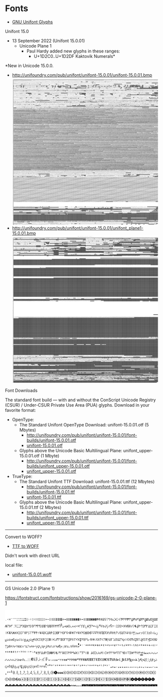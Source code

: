 # Fonts

- [GNU Unifont Glyphs](http://unifoundry.com/unifont/)

Unifont 15.0

- 13 September 2022 (Unifont 15.0.01)
  - Unicode Plane 1
    - Paul Hardy added new glyphs in these ranges:
      - U+1D2C0..U+1D2DF Kaktovik Numerals*

*New in Unicode 15.0.0.

- http://unifoundry.com/pub/unifont/unifont-15.0.01/unifont-15.0.01.bmp
![](unifont-15.0.01.bmp)
- http://unifoundry.com/pub/unifont/unifont-15.0.01/unifont_plane1-15.0.01.bmp
![](unifont_plane1-15.0.01.bmp)

Font Downloads

The standard font build — with and without the ConScript Unicode Registry (CSUR) / Under-CSUR Private Use Area (PUA) glyphs. Download in your favorite format:

- OpenType:
  - The Standard Unifont OpenType Download: unifont-15.0.01.otf (5 Mbytes)
    - http://unifoundry.com/pub/unifont/unifont-15.0.01/font-builds/unifont-15.0.01.otf
    - [unifont-15.0.01.otf](unifont-15.0.01.otf)
  - Glyphs above the Unicode Basic Multilingual Plane: unifont_upper-15.0.01.otf (1 Mbyte)
    - http://unifoundry.com/pub/unifont/unifont-15.0.01/font-builds/unifont_upper-15.0.01.otf
    - [unifont_upper-15.0.01.otf](unifont_upper-15.0.01.otf)
- TrueType:
  - The Standard Unifont TTF Download: unifont-15.0.01.ttf (12 Mbytes)
    - http://unifoundry.com/pub/unifont/unifont-15.0.01/font-builds/unifont-15.0.01.ttf
    - [unifont-15.0.01.ttf](unifont-15.0.01.ttf)
  - Glyphs above the Unicode Basic Multilingual Plane: unifont_upper-15.0.01.ttf (2 Mbytes)
    - http://unifoundry.com/pub/unifont/unifont-15.0.01/font-builds/unifont_upper-15.0.01.ttf
    - [unifont_upper-15.0.01.ttf](unifont_upper-15.0.01.ttf)

---

Convert to WOFF?

- [TTF to WOFF](https://products.aspose.app/font/conversion/ttf-to-woff)

Didn't work with direct URL

local file:

- [unifont-15.0.01.woff](unifont-15.0.01.woff)

---

GS Unicode 2.0 (Plane 1)

https://fontstruct.com/fontstructions/show/2016169/gs-unicode-2-0-plane-1

![GS Unicode 2.0 (Plane 1)](GSUnicode2.0(Plane1).png "GS Unicode 2.0 (Plane 1)")

---
